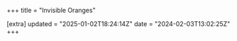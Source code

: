 +++
title = "Invisible Oranges"

[extra]
updated = "2025-01-02T18:24:14Z"
date = "2024-02-03T13:02:25Z"
+++

<!-- empty -->